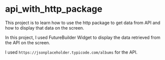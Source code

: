 # api_with_http_package

This project is to learn how to use the http package to get data from API and how to display that data on the screen.

In this project, I used FutureBuilder Widget to display the data retrieved from the API on the screen.

I used `https://jsonplaceholder.typicode.com/albums` for the API.
